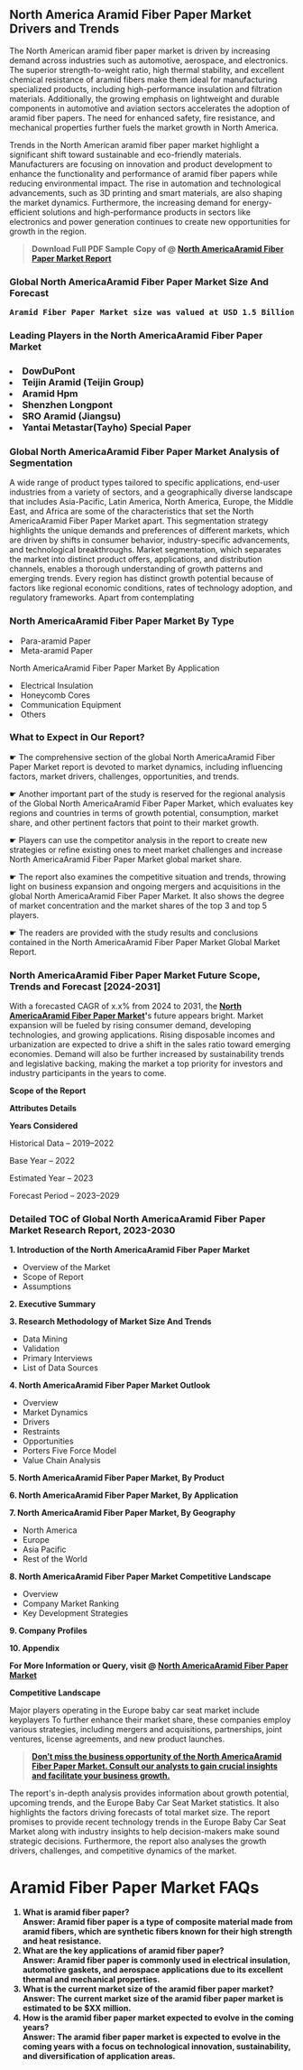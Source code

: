 <p><h2>North America Aramid Fiber Paper Market Drivers and Trends</h2><p>The North American aramid fiber paper market is driven by increasing demand across industries such as automotive, aerospace, and electronics. The superior strength-to-weight ratio, high thermal stability, and excellent chemical resistance of aramid fibers make them ideal for manufacturing specialized products, including high-performance insulation and filtration materials. Additionally, the growing emphasis on lightweight and durable components in automotive and aviation sectors accelerates the adoption of aramid fiber papers. The need for enhanced safety, fire resistance, and mechanical properties further fuels the market growth in North America.</p><p>Trends in the North American aramid fiber paper market highlight a significant shift toward sustainable and eco-friendly materials. Manufacturers are focusing on innovation and product development to enhance the functionality and performance of aramid fiber papers while reducing environmental impact. The rise in automation and technological advancements, such as 3D printing and smart materials, are also shaping the market dynamics. Furthermore, the increasing demand for energy-efficient solutions and high-performance products in sectors like electronics and power generation continues to create new opportunities for growth in the region.</p></p><blockquote id="" class=""><strong>Download Full PDF Sample Copy of @&nbsp;<a href="https://www.verifiedmarketreports.com/download-sample/?rid=641212&utm_source=GitHub-Jan&utm_medium=286" target="_blank">North AmericaAramid Fiber Paper Market Report</a>&nbsp;&nbsp;</strong></blockquote><h3 id="" class=""><strong>Global&nbsp;North AmericaAramid Fiber Paper Market Size And Forecast</strong></h3><pre class="reader-text-block__code-block"><strong>Aramid Fiber Paper Market size was valued at USD 1.5 Billion in 2022 and is projected to reach USD 2.8 Billion by 2030, growing at a CAGR of 8.5% from 2024 to 2030.</strong></pre><h3 id="" class="">Leading Players in the&nbsp;North AmericaAramid Fiber Paper Market</h3><h3 class=""></Li><Li>DowDuPont</Li><Li> Teijin Aramid (Teijin Group)</Li><Li> Aramid Hpm</Li><Li> Shenzhen Longpont</Li><Li> SRO Aramid (Jiangsu)</Li><Li> Yantai Metastar(Tayho) Special Paper</h3><h3 id="" class="">Global&nbsp;North AmericaAramid Fiber Paper Market Analysis of Segmentation</h3><p id="" class="">A wide range of product types tailored to specific applications, end-user industries from a variety of sectors, and a geographically diverse landscape that includes Asia-Pacific, Latin America, North America, Europe, the Middle East, and Africa are some of the characteristics that set the North AmericaAramid Fiber Paper Market apart. This segmentation strategy highlights the unique demands and preferences of different markets, which are driven by shifts in consumer behavior, industry-specific advancements, and technological breakthroughs. Market segmentation, which separates the market into distinct product offers, applications, and distribution channels, enables a thorough understanding of growth patterns and emerging trends. Every region has distinct growth potential because of factors like regional economic conditions, rates of technology adoption, and regulatory frameworks. Apart from contemplating</p><h3 id="" class="">North AmericaAramid Fiber Paper Market&nbsp;By Type</h3><p></Li><Li>Para-aramid Paper</Li><Li> Meta-aramid Paper</p><div class="" data-test-id=""><p>North AmericaAramid Fiber Paper Market&nbsp;By Application</p></div><p class=""></Li><Li>Electrical Insulation</Li><Li> Honeycomb Cores</Li><Li> Communication Equipment</Li><Li> Others</p><div class="" data-test-id=""><h3><span class="">What to Expect in Our Report?</span></h3></div><div class="" data-test-id=""><p><span class="">☛ The comprehensive section of the global North AmericaAramid Fiber Paper Market report is devoted to market dynamics, including influencing factors, market drivers, challenges, opportunities, and trends.</span></p></div><div class="" data-test-id=""><p><span class="">☛ Another important part of the study is reserved for the regional analysis of the Global North AmericaAramid Fiber Paper Market, which evaluates key regions and countries in terms of growth potential, consumption, market share, and other pertinent factors that point to their market growth.</span></p></div><div class="" data-test-id=""><p><span class="">☛ Players can use the competitor analysis in the report to create new strategies or refine existing ones to meet market challenges and increase North AmericaAramid Fiber Paper Market global market share.</span></p></div><div class="" data-test-id=""><p><span class="">☛ The report also examines the competitive situation and trends, throwing light on business expansion and ongoing mergers and acquisitions in the global North AmericaAramid Fiber Paper Market. It also shows the degree of market concentration and the market shares of the top 3 and top 5 players.</span></p></div><div class="" data-test-id=""><p><span class="">☛ The readers are provided with the study results and conclusions contained in the North AmericaAramid Fiber Paper Market Global Market Report.</span></p></div><div class="" data-test-id=""><h3><span class="">North AmericaAramid Fiber Paper Market Future Scope, Trends and Forecast [2024-2031]</span></h3></div><div class="" data-test-id=""><p><span class="">With a forecasted CAGR of x.x% from 2024 to 2031, the <strong><a href="https://www.verifiedmarketreports.com/download-sample/?rid=641212&utm_source=GitHub-Jan&utm_medium=286" target="_blank">North AmericaAramid Fiber Paper Market</a>'</strong>s future appears bright. Market expansion will be fueled by rising consumer demand, developing technologies, and growing applications. Rising disposable incomes and urbanization are expected to drive a shift in the sales ratio toward emerging economies. Demand will also be further increased by sustainability trends and legislative backing, making the market a top priority for investors and industry participants in the years to come.</span></p><p id="ember66" class="ember-view reader-text-block__paragraph"><strong>Scope of the Report</strong></p><p id="ember67" class="ember-view reader-text-block__paragraph"><strong>Attributes Details</strong></p><p id="ember68" class="ember-view reader-text-block__paragraph"><strong>Years Considered</strong></p><p id="ember69" class="ember-view reader-text-block__paragraph">Historical Data &ndash; 2019&ndash;2022</p><p id="ember70" class="ember-view reader-text-block__paragraph">Base Year &ndash; 2022</p><p id="ember71" class="ember-view reader-text-block__paragraph">Estimated Year &ndash; 2023</p><p id="ember72" class="ember-view reader-text-block__paragraph">Forecast Period &ndash; 2023&ndash;2029</p></div><h3 id="" class="">Detailed TOC of Global North AmericaAramid Fiber Paper Market Research Report, 2023-2030</h3><p id="" class=""><strong>1. Introduction of the North AmericaAramid Fiber Paper Market</strong></p><ul><li>Overview of the Market</li><li>Scope of Report</li><li>Assumptions</li></ul><p id="" class=""><strong>2. Executive Summary</strong></p><p id="" class=""><strong>3. Research Methodology of Market Size And Trends</strong></p><ul><li>Data Mining</li><li>Validation</li><li>Primary Interviews</li><li>List of Data Sources</li></ul><p id="" class=""><strong>4. North AmericaAramid Fiber Paper Market Outlook</strong></p><ul><li>Overview</li><li>Market Dynamics</li><li>Drivers</li><li>Restraints</li><li>Opportunities</li><li>Porters Five Force Model</li><li>Value Chain Analysis</li></ul><p id="" class=""><strong>5. North AmericaAramid Fiber Paper Market, By Product</strong></p><p id="" class=""><strong>6. North AmericaAramid Fiber Paper Market, By Application</strong></p><p id="" class=""><strong>7. North AmericaAramid Fiber Paper Market, By Geography</strong></p><ul><li>North America</li><li>Europe</li><li>Asia Pacific</li><li>Rest of the World</li></ul><p id="" class=""><strong>8. North AmericaAramid Fiber Paper Market Competitive Landscape</strong></p><ul><li>Overview</li><li>Company Market Ranking</li><li>Key Development Strategies</li></ul><p id="" class=""><strong>9. Company Profiles</strong></p><p id="" class=""><strong>10. Appendix</strong></p><p><strong>For More Information or Query, visit&nbsp;@ <a href="https://www.verifiedmarketreports.com/product/aramid-fiber-paper-market/" target="_blank">North AmericaAramid Fiber Paper Market</a></strong></p><p id="ember61" class="ember-view reader-text-block__paragraph"><strong>Competitive Landscape</strong></p><p id="ember62" class="ember-view reader-text-block__paragraph">Major players operating in the Europe baby car seat market include keyplayers To further enhance their market share, these companies employ various strategies, including mergers and acquisitions, partnerships, joint ventures, license agreements, and new product launches.</p><blockquote id="ember63" class="ember-view reader-text-block__blockquote"><strong><a href="https://www.verifiedmarketreports.com/download-sample/?rid=641212&utm_source=GitHub-Jan&utm_medium=286" target="_blank">Don&rsquo;t miss the business opportunity of the North AmericaAramid Fiber Paper Market. Consult our analysts to gain crucial insights and facilitate your business growth.</a></strong></blockquote><p id="ember64" class="ember-view reader-text-block__paragraph">The report's in-depth analysis provides information about growth potential, upcoming trends, and the Europe Baby Car Seat Market statistics. It also highlights the factors driving forecasts of total market size. The report promises to provide recent technology trends in the Europe Baby Car Seat Market along with industry insights to help decision-makers make sound strategic decisions. Furthermore, the report also analyses the growth drivers, challenges, and competitive dynamics of the market.</p><p class="ember-view reader-text-block__paragraph"><strong><h1>Aramid Fiber Paper Market FAQs</h1><ol> <li><strong>What is aramid fiber paper?</strong><br>Answer: Aramid fiber paper is a type of composite material made from aramid fibers, which are synthetic fibers known for their high strength and heat resistance.</li> <li><strong>What are the key applications of aramid fiber paper?</strong><br>Answer: Aramid fiber paper is commonly used in electrical insulation, automotive gaskets, and aerospace applications due to its excellent thermal and mechanical properties.</li> <li><strong>What is the current market size of the aramid fiber paper market?</strong><br>Answer: The current market size of the aramid fiber paper market is estimated to be $XX million.</li> <!-- Add more FAQs and corresponding answers here --> <li><strong>How is the aramid fiber paper market expected to evolve in the coming years?</strong><br>Answer: The aramid fiber paper market is expected to evolve in the coming years with a focus on technological innovation, sustainability, and diversification of application areas.</li></ol></body></html></strong></p>
